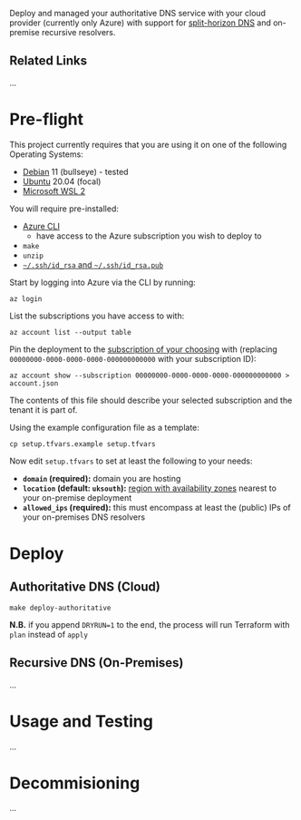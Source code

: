 Deploy and managed your authoritative DNS service with your cloud provider (currently only Azure) with support for [split-horizon DNS](https://en.wikipedia.org/wiki/Split-horizon_DNS) and on-premise recursive resolvers.

## Related Links

...

# Pre-flight

This project currently requires that you are using it on one of the following Operating Systems:

 * [Debian](https://debian.org/) 11 (bullseye) - tested
 * [Ubuntu](https://ubuntu.com/) 20.04 (focal)
 * [Microsoft WSL 2](https://docs.microsoft.com/en-us/windows/wsl/install-win10)

You will require pre-installed:

 * [Azure CLI](https://docs.microsoft.com/en-us/cli/azure/)
     * have access to the Azure subscription you wish to deploy to
 * `make`
 * `unzip`
 * [`~/.ssh/id_rsa` and `~/.ssh/id_rsa.pub`](https://www.cyberciti.biz/faq/how-to-set-up-ssh-keys-on-linux-unix/)

Start by logging into Azure via the CLI by running:

    az login

List the subscriptions you have access to with:

    az account list --output table

Pin the deployment to the [subscription of your choosing](https://docs.microsoft.com/en-us/azure/azure-portal/get-subscription-tenant-id) with (replacing `00000000-0000-0000-0000-000000000000` with your subscription ID):

    az account show --subscription 00000000-0000-0000-0000-000000000000 > account.json

The contents of this file should describe your selected subscription and the tenant it is part of.

Using the example configuration file as a template:

    cp setup.tfvars.example setup.tfvars

Now edit `setup.tfvars` to set at least the following to your needs:

 * **`domain` (required):** domain you are hosting
 * **`location` (default: `uksouth`):** [region with availability zones](https://docs.microsoft.com/en-us/azure/availability-zones/az-overview#azure-regions-with-availability-zones) nearest to your on-premise deployment
 * **`allowed_ips` (required):** this must encompass at least the (public) IPs of your on-premises DNS resolvers

# Deploy

## Authoritative DNS (Cloud)

    make deploy-authoritative

**N.B.** if you append `DRYRUN=1` to the end, the process will run Terraform with `plan` instead of `apply`

## Recursive DNS (On-Premises)

...

# Usage and Testing

...

# Decommisioning

...

